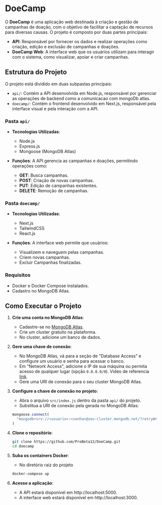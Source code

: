 # DoeCamp

O **DoeCamp** é uma aplicação web destinada à criação e gestão de campanhas de doação, com o objetivo de facilitar a captação de recursos para diversas causas. O projeto é composto por duas partes principais:

- **API**: Responsável por fornecer os dados e realizar operações como criação, edição e exclusão de campanhas e doações.
- **DoeCamp Web**: A interface web que os usuários utilizam para interagir com o sistema, como visualizar, apoiar e criar campanhas.

## Estrutura do Projeto

O projeto está dividido em duas subpastas principais:

- `api/`: Contém a API desenvolvida em Node.js, responsável por gerenciar as operações de backend como a comunicacao com mongoDb atlas.
- `doecamp/`: Contém o frontend desenvolvido em Next.js, responsável pela interface visual e pela interação com a API.

### Pasta `api/`

- **Tecnologias Utilizadas**:
  - Node.js
  - Express.js
  - Mongoose (MongoDB Atlas)
  
- **Funções**: A API gerencia as campanhas e doações, permitindo operações como:
  - **GET**: Busca campanhas.
  - **POST**: Criação de novas campanhas.
  - **PUT**: Edição de campanhas existentes.
  - **DELETE**: Remoção de campanhas.

### Pasta `doecamp/`

- **Tecnologias Utilizadas**:
  - Next.js
  - TailwindCSS
  - React.js

- **Funções**: A interface web permite que usuários:
  - Visualizem e naveguem pelas campanhas.
  - Criem novas campanhas.
  - Excluir Campanhas finalizadas.

### Requisitos

- Docker e Docker Compose instalados.
- Cadastro no MongoDB Atlas.

## Como Executar o Projeto

1. **Crie uma conta no MongoDB Atlas**:

   - Cadastre-se no [MongoDB Atlas](https://www.mongodb.com/).
   - Crie um cluster gratuito na plataforma.
   - No cluster, adicione um banco de dados.

2. **Gere uma chave de conexão**:

   - No MongoDB Atlas, vá para a seção de "Database Access" e configure um usuário e senha para acessar o banco.
   - Em "Network Access", adicione o IP de sua máquina ou permita acesso de qualquer lugar (opção `0.0.0.0/0`). Video de referencia [link](https://www.youtube.com/watch?v=zaWFnHagbrM&t=827s).
   - Gere uma URI de conexão para o seu cluster MongoDB Atlas.

3. **Configure a chave de conexão no projeto**:

   - Abra o arquivo `src/index.js` dentro da pasta `api/` do projeto.
   - Substitua a URI de conexão pela gerada no MongoDB Atlas:

   ```javascript
   mongoose.connect(
     "mongodb+srv://<usuario>:<senha>@seu-cluster.mongodb.net/?retryWrites=true&w=majority&appName=ApiDoeCamp"
   )

4. **Clone o repositório**:
   ```bash
   git clone https://github.com/ProBeta12/DoeCamp.git
   cd doecamp

5. **Suba os containers Docker**:
    - No diretório raiz do projeto
   ```bash
   docker-compose up
6. **Acesse a aplicação**:
    - A API estará disponível em http://localhost:5000.
    - A interface web estará disponível em http://localhost:3000.
